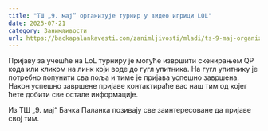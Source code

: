 ```yaml
---
title: "ТШ „9. мај“ организује турнир у видео игрици LOL"
date: 2025-07-21
category: Занимљивости
url: https://backapalankavesti.com/zanimljivosti/mladi/ts-9-maj-organizuje-turnir-u-video-igrici-lol-2/
---
```


Пријаву за учешће на LoL турниру је могуће извршити скенирањем QР кода или кликом на линк који воде до гугл упитника. На гугл упитнику је потребно попунити сва поља и тиме је пријава успешно завршена. Након успешно завршене пријаве контактираће вас наш тим од којег ћете добити све остале информације.

Из ТШ „9. мај“ Бачка Паланка позивају све заинтересоване да пријаве свој тим.
